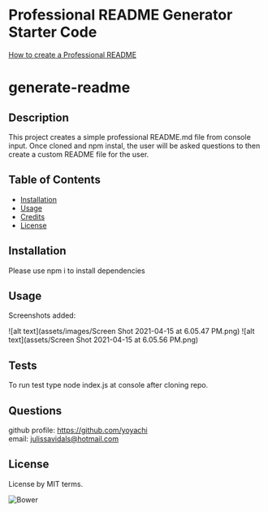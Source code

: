 # Professional README Generator Starter Code

[How to create a Professional README](./readme-guide.md)


# generate-readme 

  ## Description 
  
  This project creates a simple professional README.md file from console input. Once cloned and npm instal, the user will be asked questions to then create a custom README file for the user.
  
  ## Table of Contents
  
  
  * [Installation](#installation)
  * [Usage](#usage)
  * [Credits](#credits)
  * [License](#license)
  
  
  ## Installation
  
  Please use npm i to install dependencies
  
  ## Usage 
  
  Screenshots added:

  ![alt text](assets/images/Screen Shot 2021-04-15 at 6.05.47 PM.png)
  ![alt text](assets/Screen Shot 2021-04-15 at 6.05.56 PM.png)
 
   
  ## Tests
  
  To run test type node index.js at console after cloning repo.

  ## Questions 
  github profile:  <a href="https://github.com/yoyachi">https://github.com/yoyachi</a> <br>
  email: julissavidals@hotmail.com 

  ## License
  
  License by MIT terms.

  ![Bower](https://img.shields.io/bower/l/MI)
  
  